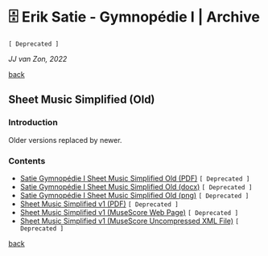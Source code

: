 🗄 Erik Satie - Gymnopédie Ⅰ | Archive
======================================

`[ Deprecated ]`

*JJ van Zon, 2022*

[back](../README.md)

Sheet Music Simplified (Old)
----------------------------

### Introduction

Older versions replaced by newer.

### Contents

- [Satie Gymnopédie Ⅰ Sheet Music Simplified Old (PDF)](satie-gymnopedie-1-sheet-music-simplified-old.pdf) `[ Deprecated ]`
- [Satie Gymnopédie Ⅰ Sheet Music Simplified Old (docx)](satie-gymnopedie-1-sheet-music-simplified-old.docx) `[ Deprecated ]`
- [Satie Gymnopédie Ⅰ Sheet Music Simplified Old (png)](satie-gymnopedie-1-sheet-music-simplified-old.png) `[ Deprecated ]`
- [Sheet Music Simplified v1 (PDF)](satie-gymnopedie-1-sheet-music-simplified-v1.pdf) `[ Deprecated ]`
- <a href="https://musescore.com/user/42589871/scores/7719923" target="_blank" rel="noopener noreferrer">Sheet Music Simplified v1 (MuseScore Web Page)</a> `[ Deprecated ]`
- [Sheet Music Simplified v1 (MuseScore Uncompressed XML File)](satie-gymnopedie-1-sheet-music-simplified-v1.mscx) `[ Deprecated ]`

[back](../README.md)
